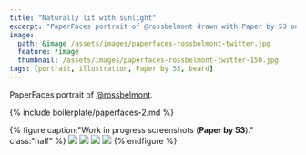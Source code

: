 ```yaml
---
title: "Naturally lit with sunlight"
excerpt: "PaperFaces portrait of @rossbelmont drawn with Paper by 53 on an iPad."
image: 
  path: &image /assets/images/paperfaces-rossbelmont-twitter.jpg 
  feature: *image
  thumbnail: /assets/images/paperfaces-rossbelmont-twitter-150.jpg
tags: [portrait, illustration, Paper by 53, beard]
---
```


PaperFaces portrait of [@rossbelmont](http://twitter.com/rossbelmont).

{% include boilerplate/paperfaces-2.md %}

{% figure caption:"Work in progress screenshots (**Paper by 53**)." class:"half" %}
[![](/assets/images/paperfaces-rossbelmont-process-1-600.jpg)](/assets/images/paperfaces-rossbelmont-process-1-lg.jpg)
[![](/assets/images/paperfaces-rossbelmont-process-2-600.jpg)](/assets/images/paperfaces-rossbelmont-process-2-lg.jpg)
[![](/assets/images/paperfaces-rossbelmont-process-3-600.jpg)](/assets/images/paperfaces-rossbelmont-process-3-lg.jpg)
[![](/assets/images/paperfaces-rossbelmont-process-4-600.jpg)](/assets/images/paperfaces-rossbelmont-process-4-lg.jpg)
{% endfigure %}
